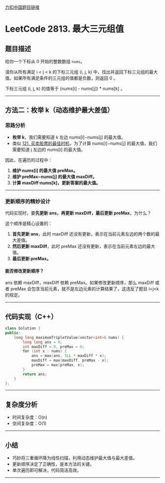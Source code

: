 [力扣中国题目链接](https://leetcode.cn/problems/maximum-triplet-value/)

# LeetCode 2813. 最大三元组值

## 题目描述

给你一个下标从 0 开始的整数数组 `nums`。

请你从所有满足 i < j < k 的下标三元组 (i, j, k) 中，找出并返回下标三元组的最大值。如果所有满足条件的三元组的值都是负数，则返回 0 。

下标三元组 (i, j, k) 的值等于 (nums[i] - nums[j]) * nums[k] 。

---

## 方法二：枚举 k（动态维护最大差值）

### 思路分析

- **枚举 k**，我们需要知道 k 左边 nums[i]−nums[j] 的最大值。
- 类似 [121. 买卖股票的最佳时机](https://leetcode.cn/problems/best-time-to-buy-and-sell-stock/)，为了计算 nums[i]−nums[j] 的最大值，我们需要知道 j 左边的 nums[i] 的最大值。

因此，在遍历的过程中：

1. **维护 nums[i] 的最大值 preMax。**
2. **维护 preMax−nums[j] 的最大值 maxDiff。**
3. **计算 maxDiff⋅nums[k]，更新答案的最大值。**

---

### 更新顺序的精妙设计

代码实现时，要**先更新 ans，再更新 maxDiff，最后更新 preMax**。为什么？

这个顺序是精心设置的：

1. **首先更新 ans**，此时 maxDiff 还没有更新，表示在当前元素左边的两个数的最大差值。
2. **然后更新 maxDiff**，此时 preMax 还没有更新，表示在当前元素左边的最大值。
3. **最后更新 preMax。**

#### 能否修改更新顺序？

ans 依赖 maxDiff，maxDiff 依赖 preMax。如果修改更新顺序，那么 maxDiff 或者 preMax 会包含当前元素，就不是左边元素的计算结果了，这违反了题目 i<j<k 的规定。

---

## 代码实现（C++）

```cpp
class Solution {
public:
    long long maximumTripletValue(vector<int>& nums) {
        long long ans = 0;
        int maxDiff = 0, preMax = 0;
        for (int x : nums) {
            ans = max(ans, 1LL * maxDiff * x);
            maxDiff = max(maxDiff, preMax - x);
            preMax = max(preMax, x);
        }
        return ans;
    }
};
```

---

## 复杂度分析

- 时间复杂度：O(n)
- 空间复杂度：O(1)

---

## 小结

- 巧妙将三重循环降为线性扫描，利用动态维护最大值与最大差值。
- 更新顺序决定了正确性，是本方法的关键。
- 单次遍历即可解决，代码简洁高效。

---
